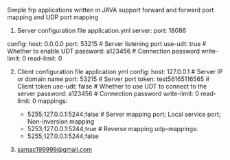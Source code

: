 Simple frp applications written in JAVA support forward and forward port mapping and UDP port mapping

1. Server configuration file application.yml
server:
  port: 18086

config:
  host: 0.0.0.0
  port: 53215 # Server listening port
  use-udt: true # Whether to enable UDT
  password: a123456 # Connection password
  write-limit: 0
  read-limit: 0

2. Client configuration file application.yml
config:
  host: 127.0.0.1 # Server IP or domain name
  port: 53215 # Server port
  token: test56165116565 # Client token
  use-udt: false # Whether to use UDT to connect to the server
  password: a123456 # Connection password
  write-limit: 0
  read-limit: 0
  mappings:
    - 5255;127.0.0.1:5244;false # Server mapping port; Local service port; Non-inversion mapping
    - 5253;127.0.0.1:5244;true  # Reverse mapping
  udp-mappings:
    - 5255;127.0.0.1:5244;false

4. samac199999@gmail.com
